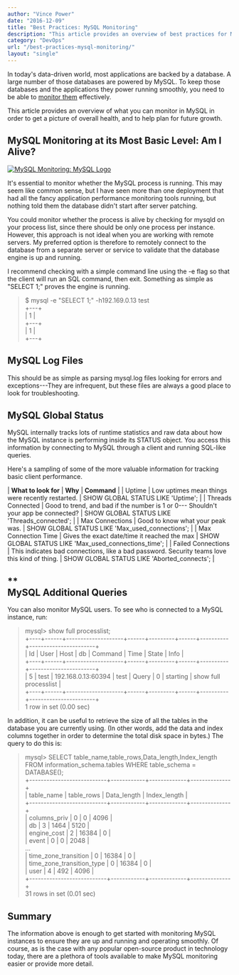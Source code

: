 ```yaml
---
author: "Vince Power"
date: "2016-12-09"
title: "Best Practices: MySQL Monitoring"
description: "This article provides an overview of best practices for MySQL monitoring to get a picture of overall health, and to help plan for future growth."
category: "DevOps"
url: "/best-practices-mysql-monitoring/"
layout: "single"
---
```



In today's data-driven world, most applications are backed by a database. A large number of those databases are powered by MySQL. To keep those databases and the applications they power running smoothly, you need to be able to [monitor them](https://www.metricly.com/product) effectively.

This article provides an overview of what you can monitor in MySQL in order to get a picture of overall health, and to help plan for future growth.

MySQL Monitoring at its Most Basic Level: Am I Alive?
-----------------------------------------------------

[![MySQL Monitoring: MySQL Logo](https://www.metricly.comhttps://s3-us-west-2.amazonaws.com/com-netuitive-app-usw2-public/wp-content/uploads/2017/07/MySQLlogo.png)](https://www.metricly.comhttps://s3-us-west-2.amazonaws.com/com-netuitive-app-usw2-public/wp-content/uploads/2017/07/MySQLlogo.png)

It's essential to monitor whether the MySQL process is running. This may seem like common sense, but I have seen more than one deployment that had all the fancy application performance monitoring tools running, but nothing told them the database didn't start after server patching.

You could monitor whether the process is alive by checking for mysqld on your process list, since there should be only one process per instance. However, this approach is not ideal when you are working with remote servers. My preferred option is therefore to remotely connect to the database from a separate server or service to validate that the database engine is up and running.

I recommend checking with a simple command line using the -e flag so that the client will run an SQL command, then exit. Something as simple as "SELECT 1;" proves the engine is running.

> $ mysql -e "SELECT 1;" -h192.169.0.13 test\
> +---+\
> | 1 |\
> +---+\
> | 1 |\
> +---+

MySQL Log Files
---------------

This should be as simple as parsing mysql.log files looking for errors and exceptions---They are infrequent, but these files are always a good place to look for troubleshooting.

MySQL Global Status
-------------------

MySQL internally tracks lots of runtime statistics and raw data about how the MySQL instance is performing inside its STATUS object. You access this information by connecting to MySQL through a client and running SQL-like queries.

Here's a sampling of some of the more valuable information for tracking basic client performance.

| **What to look for** | **Why** | **Command** |
| Uptime | Low uptimes mean things were recently restarted. | SHOW GLOBAL STATUS LIKE 'Uptime'; |
| Threads Connected | Good to trend, and bad if the number is 1 or 0--- Shouldn't your app be connected? | SHOW GLOBAL STATUS LIKE 'Threads_connected'; |
| Max Connections | Good to know what your peak was. | SHOW GLOBAL STATUS LIKE 'Max_used_connections'; |
| Max Connection Time | Gives the exact date/time it reached the max | SHOW GLOBAL STATUS LIKE 'Max_used_connections_time'; |
| Failed Connections | This indicates bad connections, like a bad password. Security teams love this kind of thing. | SHOW GLOBAL STATUS LIKE 'Aborted_connects'; |

**\
**MySQL Additional Queries**
------------------------------

You can also monitor MySQL users. To see who is connected to a MySQL instance, run:

> mysql> show full processlist;\
> +----+------+--------------------+------+---------+------+----------+-----------------------+\
> | Id | User | Host               | db   | Command | Time | State    | Info                  |\
> +----+------+--------------------+------+---------+------+----------+-----------------------+\
> |  5 | test | 192.168.0.13:60394 | test | Query   |    0 | starting | show full processlist |\
> +----+------+--------------------+------+---------+------+----------+-----------------------+\
> 1 row in set (0.00 sec)

In addition, it can be useful to retrieve the size of all the tables in the database you are currently using. (In other words, add the data and index columns together in order to determine the total disk space in bytes.) The query to do this is:

> mysql> SELECT table_name,table_rows,Data_length,Index_length FROM information_schema.tables WHERE table_schema = DATABASE();\
> +---------------------------+------------+-------------+--------------+\
> | table_name                | table_rows | Data_length | Index_length |\
> +---------------------------+------------+-------------+--------------+\
> | columns_priv              |          0 |           0 |         4096 |\
> | db                        |          3 |        1464 |         5120 |\
> | engine_cost               |          2 |       16384 |            0 |\
> | event                     |          0 |           0 |         2048 |\
> ...\
> | time_zone_transition      |          0 |       16384 |            0 |\
> | time_zone_transition_type |          0 |       16384 |            0 |\
> | user                      |          4 |         492 |         4096 |\
> +---------------------------+------------+-------------+--------------+\
> 31 rows in set (0.01 sec)

Summary
-------

The information above is enough to get started with monitoring MySQL instances to ensure they are up and running and operating smoothly. Of course, as is the case with any popular open-source product in technology today, there are a plethora of tools available to make MySQL monitoring easier or provide more detail.
